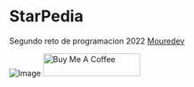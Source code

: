 # StarPedia
Segundo reto de programacion 2022
[Mouredev](https://github.com/mouredev/Monthly-App-Challenge-2022)

![Image](https://github.comchelyx/star-pedia/blob/master/docs/assets/logo.pong?raw=true)
<a href="https://www.buymeacoffee.com/aradev" target="_blank"><img src="https://cdn.buymeacoffee.com/buttons/default-orange.png" alt="Buy Me A Coffee" height="41" width="174"></a>

